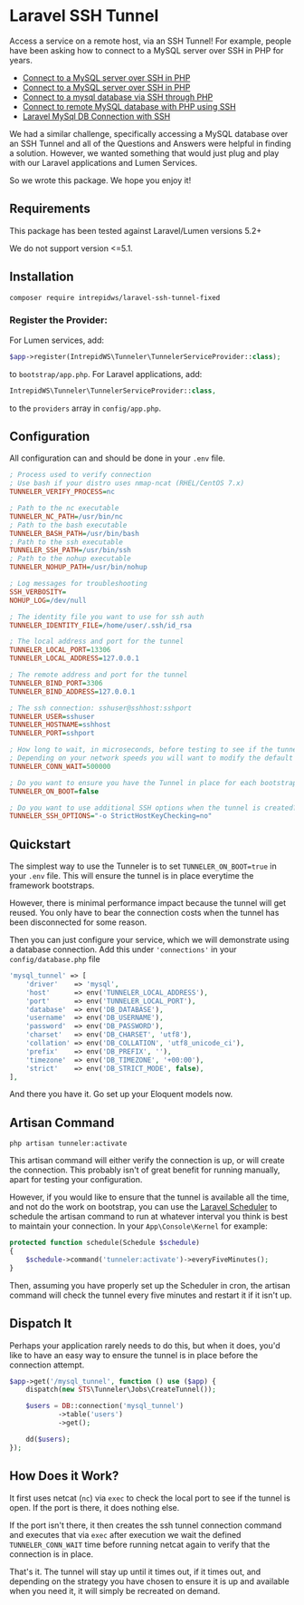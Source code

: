 # Laravel SSH Tunnel
Access a service on a remote host, via an SSH Tunnel! For example, people have been asking how to connect to a MySQL server over SSH in PHP for years.

 - [Connect to a MySQL server over SSH in PHP](http://stackoverflow.com/questions/464317/connect-to-a-mysql-server-over-ssh-in-php)
 - [Connect to a MySQL server over SSH in PHP](http://stackoverflow.com/questions/309615/connect-to-a-mysql-server-over-ssh-in-php)
 - [Connect to a mysql database via SSH through PHP](http://stackoverflow.com/questions/18069658/connect-to-a-mysql-database-via-ssh-through-php)
 - [Connect to remote MySQL database with PHP using SSH](http://stackoverflow.com/questions/4927056/connect-to-remote-mysql-database-with-php-using-ssh)
 - [Laravel MySql DB Connection with SSH](http://stackoverflow.com/questions/25495364/laravel-mysql-db-connection-with-ssh)

We had a similar challenge, specifically accessing a MySQL database over an SSH Tunnel and all of the Questions and Answers were helpful in finding a solution. However, we wanted something that would just plug and play with our Laravel applications and Lumen Services.

So we wrote this package. We hope you enjoy it!

## Requirements
This package has been tested against Laravel/Lumen versions 5.2+

We do not support version <=5.1.

## Installation

```
composer require intrepidws/laravel-ssh-tunnel-fixed
```

### Register the Provider:

For Lumen services, add:

```php
$app->register(IntrepidWS\Tunneler\TunnelerServiceProvider::class);
```
to `bootstrap/app.php`. For Laravel applications, add:

```php
IntrepidWS\Tunneler\TunnelerServiceProvider::class,
```

to the `providers` array in `config/app.php`.

## Configuration
All configuration can and should be done in your `.env` file.
```ini
; Process used to verify connection
; Use bash if your distro uses nmap-ncat (RHEL/CentOS 7.x) 
TUNNELER_VERIFY_PROCESS=nc

; Path to the nc executable
TUNNELER_NC_PATH=/usr/bin/nc
; Path to the bash executable
TUNNELER_BASH_PATH=/usr/bin/bash
; Path to the ssh executable
TUNNELER_SSH_PATH=/usr/bin/ssh
; Path to the nohup executable
TUNNELER_NOHUP_PATH=/usr/bin/nohup

; Log messages for troubleshooting
SSH_VERBOSITY=
NOHUP_LOG=/dev/null

; The identity file you want to use for ssh auth
TUNNELER_IDENTITY_FILE=/home/user/.ssh/id_rsa

; The local address and port for the tunnel
TUNNELER_LOCAL_PORT=13306
TUNNELER_LOCAL_ADDRESS=127.0.0.1

; The remote address and port for the tunnel
TUNNELER_BIND_PORT=3306
TUNNELER_BIND_ADDRESS=127.0.0.1

; The ssh connection: sshuser@sshhost:sshport
TUNNELER_USER=sshuser
TUNNELER_HOSTNAME=sshhost
TUNNELER_PORT=sshport

; How long to wait, in microseconds, before testing to see if the tunnel is created.
; Depending on your network speeds you will want to modify the default of .5 seconds
TUNNELER_CONN_WAIT=500000

; Do you want to ensure you have the Tunnel in place for each bootstrap of the framework?
TUNNELER_ON_BOOT=false

; Do you want to use additional SSH options when the tunnel is created?
TUNNELER_SSH_OPTIONS="-o StrictHostKeyChecking=no"
```

## Quickstart
The simplest way to use the Tunneler is to set `TUNNELER_ON_BOOT=true` in your `.env` file. This will ensure the tunnel is in place everytime the framework bootstraps.

However, there is minimal performance impact because the tunnel will get reused. You only have to bear the connection costs when the tunnel has been disconnected for some reason.

Then you can just configure your service, which we will demonstrate using a database connection. Add this under `'connections'` in your `config/database.php` file

```php
'mysql_tunnel' => [
    'driver'    => 'mysql',
    'host'      => env('TUNNELER_LOCAL_ADDRESS'),
    'port'      => env('TUNNELER_LOCAL_PORT'),
    'database'  => env('DB_DATABASE'),
    'username'  => env('DB_USERNAME'),
    'password'  => env('DB_PASSWORD'),
    'charset'   => env('DB_CHARSET', 'utf8'),
    'collation' => env('DB_COLLATION', 'utf8_unicode_ci'),
    'prefix'    => env('DB_PREFIX', ''),
    'timezone'  => env('DB_TIMEZONE', '+00:00'),
    'strict'    => env('DB_STRICT_MODE', false),
],
```
And there you have it. Go set up your Eloquent models now.

## Artisan Command
```
php artisan tunneler:activate
```

This artisan command will either verify the connection is up, or will create the connection. This probably isn't of great benefit for running manually, apart for testing your configuration.

However, if you would like to ensure that the tunnel is available all the time, and not do the work on bootstrap, you can use the [Laravel Scheduler](https://laravel.com/docs/5.3/scheduling) to schedule the artisan command to run at whatever interval you think is best to maintain your connection. In your `App\Console\Kernel` for example:

```php
protected function schedule(Schedule $schedule)
{
    $schedule->command('tunneler:activate')->everyFiveMinutes();
}
```

Then, assuming you have properly set up the Scheduler in cron, the artisan command will check the tunnel every five minutes and restart it if it isn't up.

## Dispatch It
Perhaps your application rarely needs to do this, but when it does, you'd like to have an easy way to ensure the tunnel is in place before the connection attempt.

```php
$app->get('/mysql_tunnel', function () use ($app) {
    dispatch(new STS\Tunneler\Jobs\CreateTunnel());

    $users = DB::connection('mysql_tunnel')
            ->table('users')
            ->get();

    dd($users);
});

```

## How Does it Work?
It first uses netcat (`nc`) via `exec` to check the local port to see if the tunnel is open. If the port is there, it does nothing else.

If the port isn't there, it then creates the ssh tunnel connection command and executes that via `exec` after execution we wait the defined `TUNNELER_CONN_WAIT` time before running netcat again to verify that the connection is in place.

That's it. The tunnel will stay up until it times out, if it times out, and depending on the strategy you have chosen to ensure it is up and available when you need it, it will simply be recreated on demand.

